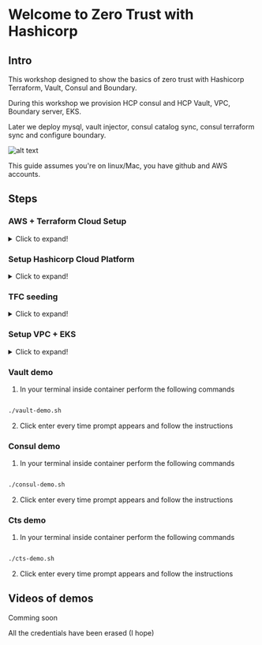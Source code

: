 # Welcome to Zero Trust with Hashicorp

## Intro

  

This workshop designed to show the basics of zero trust with Hashicorp Terraform, Vault, Consul and Boundary.

During this workshop we provision HCP consul and HCP Vault, VPC, Boundary server, EKS.

Later we deploy mysql, vault injector, consul catalog sync, consul terraform sync and configure boundary.


![alt text](https://github.com/zero-trust-course/zero-trust-with-hashi/blob/main/arch.png?raw=true)

This guide assumes you're on linux/Mac, you have github and AWS accounts.

## Steps

  

### AWS + Terraform Cloud Setup

<details>
  <summary>Click to expand!</summary>
  
0. Copy the following lines to your favorite editor

```sh

export TF_VAR_tfc_organization_name=""
export TF_VAR_oauth_token_id=""
export TF_VAR_github_username=""
export TF_VAR_tfc_token=""
export AWS_ACCESS_KEY_ID=""
export AWS_SECRET_ACCESS_KEY=""

```

1. Login to your AWS account and switch to Frankfurt region

2. Go to IAM service

3. Create user / use existing user

4. Create new access key

5. Copy and insert your access key and secret access keys to the proper values

6. Open your terminal window (Following commands assume you are working with MacOS/Linux with x86 CPU architecture)

7. Execute the following commands
```bash
git clone git@github.com:zero-trust-course/zero-trust-with-hashi.git
cd zero-trust-with-hashi
docker build -f Dockerfile.amd64 . -t zero-trust
docker run -it zero-trust:latest
```

19. In your browser go to https://terraform.io

20. Click on "Terraform Cloud"

21. Click on Create Account

22. Type your username, email and password, agree and acknowledge T&S and Private Policy (if you agree and acknowledge) and click on "Create account"

23. Check your email and perform email validation

24. Click on "Start from scratch"

25. Type your Terraform Cloud "Organization name"

26. Copy your Terraform Cloud "Organization name" to the value of TF_VAR_tfc_organization_name

27. Instead of creating new workspace click on the Terraform Cloud "Organization name" in the upper left corner.

28. Click on "Settings"

29. Click on "Providers"

30. Click on "Add a VCS Provider"

31. Click on GitHub and choose "Github.com (Custom)"

32. Click on the link "register a new OAuth Application"

33. Copy your "Application Name", "Homepage URL", "Authorization callback URL" from Terraform cloud setup provider page to your github.

34. And click "Register Application" **on your github page**

35.  **On your github page** click on "Generate a new client secret"

36. Copy client ID from github and paste it to Terraform cloud

37. Type Github in the "Name" field on your Terraform cloud add vcs provider page

38. Copy "Client Secret" **from your github page** and paste it Terraform cloud add vcs provider page "Client Secret" field

39. Click on "Connect and Continue"

40. Provide username and password for your github if asked

41. Click on "Authorize <your  github  user>"

42. Click on "Skip and Finish"

43. Copy "OAuth token ID" and paste it in the value of TF_VAR_oauth_token_id in your favorite editor

44. Type your github username in the value of TF_VAR_github_username

45. On Terraform Cloud page click on "API Tokens"

46. Click on "Create an organization token"

47. Copy the token to the value of TF_VAR_tfc_token

</details>

### Setup Hashicorp Cloud Platform

<details>
  <summary>Click to expand!</summary>
  
1. Browse to https://cloud.hashicorp.com

2. Click on "Start a free trial"

3. Click on "Sign up"

4.  **Click on "Sign up"**

5. Type your email address and click "Continue'

6. Type your password and click continue

7. Click on "I Agree and I Accept" (assuming you agree and accept)

8. Click "Continue"

9. Check your email and perform email verification

10. Choose your country and click "Create Organization"

11. Click "Skip for now" to try HCP for free

12. Click on "Access control (IAM)"

13. Click on "Service principals"

14. Click on "+Create service principal"

15. Type a name in the "Name" field

16. Choose "Admin" Role

17. Click on "Save"

18. Click on "Create service principal key"

19. Copy clientID and client secret and **remember which is which** or you will have to do step "Fixing Mistake"

</details>

### TFC seeding

<details>
  <summary>Click to expand!</summary>
  
1. Broswe to "https://github.com/zero-trust-course/zero-trust-with-hashi"

2. Click on "fork" in right upper corner

3. Choose you personal user as forking destination

6. Go back to your terminal 

8. Inside container run the following commands to avoid accidental exit/logouts

```sh

export IGNOREEOF=4

alias exit='echo "Are you insane?! Over my dead body"'

```

***Note: To leave container press CTRL+D 5 times consecutively***

9. Inside container run copy and paste all the environment variable you've created earlier in your favorite editor

10. Inside container run

```sh

terraform init

terraform apply

```

11. Open Terraform Cloud browser window. Click on "TerraformCloudSeed" workspace, click on "Variables", locate "TFE_TOKEN".

12. Click on "..." and then click "Edit"

13. Copy the value of "TF_VAR_tfc_token" from your favorite editor to Value of "TFE_TOKEN" in Terraform Cloud window, check "Sensitive" checkbox, then click "Save Variable"

14. Click on "Actions", click on "Start new plan", fill the reason for starting a plan and click on "Start plan"

15. Wait until finished.

16. Click on Organization name in left upper corner and should see 4 workspaces "EKS","HCP","VPC" and "TerraformCloudSeed"

</details>  

### Setup VPC + EKS

<details>
  <summary>Click to expand!</summary>
  
1. In your Terraform Cloud window click on HCP workspace

2. Click on Variables

3. Locate "HCP_CLIENT_ID" variable, click on "...", click on "Edit", replace the text "Provide me and make me sensitive" with value of HCP Client Id that was created earlier, check "Sensitive" checkbox and click on "Save Variable"

4. Locate "HCP_CLIENT_SECRET" variable, click on "...", click on "Edit", replace the text "Provide me and make me sensitive" with value of HCP Client Secret that was created earlier, check "Sensitive" checkbox and click on "Save Variable"

5. Click on "Setting" in the top menu bar

6. Click on "Variables Sets"

7. In your terminal inside container perform the following commands

```sh

bash -x varsets.sh

```

8. In your Terraform Cloud window refresh the "Variable sets" page, you should find newly created "Variable set"

9. Click on "ZeroTrustCourse" variable set

10. Locate "AWS_ACCESS_KEY_ID" and "AWS_SECRET_ACCESS_KEY" edit and replace the placeholders with proper values from your favorite browser, check "Sensitive" checkbox and "Save variable"

11. Locate "Workspaces" section on "Variable sets" Page, ensure "Apply to specific workspaces" selected and type "VPC","EKS","HCP" in "Find workspaces this variable set should be shared with".

12. Click on "Save variable set"

13. Click on "Organization name" to return to the list of workspaces

14. Click on "VPC" workspace, click on "Actions", click on "Start new plan", type the "reason for starting plan" and click on "Start plan"

15. Wait until apply of "VPC" workspace is complete

16. Click on Organization name to see all workspaces. Completion of "VPC" workspace supposed to trigger "HCP" and "EKS" workspaces.

</details>

### Vault demo

1. In your terminal inside container perform the following commands

```sh

./vault-demo.sh

```

2. Click enter every time prompt appears and follow the instructions

### Consul demo

1. In your terminal inside container perform the following commands

```sh

./consul-demo.sh

```

2. Click enter every time prompt appears and follow the instructions

### Cts demo

1. In your terminal inside container perform the following commands

```sh

./cts-demo.sh

```

2. Click enter every time prompt appears and follow the instructions

  

## Videos of demos

Comming soon

All the credentials have been erased (I hope)
